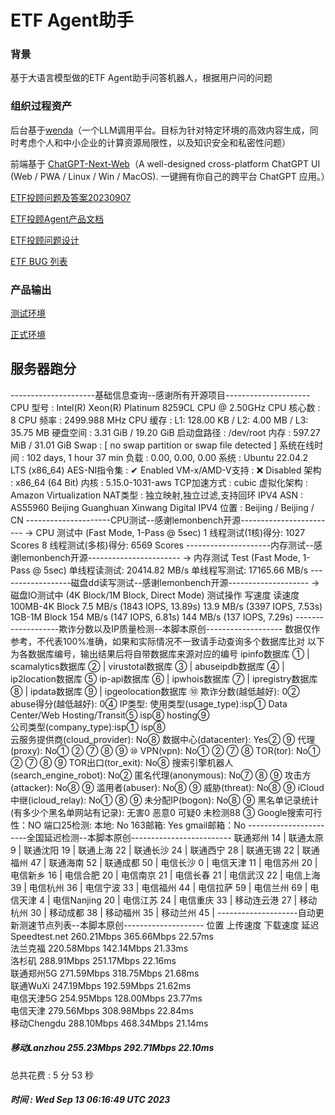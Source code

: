 # ETF Agent助手

### 背景

基于大语言模型做的ETF Agent助手问答机器人，根据用户问的问题



### 组织过程资产

后台基于[wenda](https://github.com/wenda-LLM/wenda)（一个LLM调用平台。目标为针对特定环境的高效内容生成，同时考虑个人和中小企业的计算资源局限性，以及知识安全和私密性问题）

前端基于 [ChatGPT-Next-Web](https://github.com/Yidadaa/ChatGPT-Next-Web)（A well-designed cross-platform ChatGPT UI (Web / PWA / Linux / Win / MacOS). 一键拥有你自己的跨平台 ChatGPT 应用。）



[ETF投顾问题及答案20230907](https://yohegptwuf.feishu.cn/docx/QojrdDabcoXHdZxjhzkcsZVcn1c?from=from_copylink)

[ETF投顾Agent产品文档](https://v1z34hcxct.feishu.cn/docx/ImcZd3Z9Go5YsXx42BacQtMandd)

[ETF投顾问题设计](https://docs.qq.com/sheet/DRFFNSUVzdFlnR3pt?tab=000001)

[ETF BUG 列表](https://docs.qq.com/sheet/DRFFNSUVzdFlnR3pt?tab=e01l6t)





### 产品输出

[测试环境](http://aigle-dev.qutke.cn/etf-agent//)

[正式环境](https://pro.fofinvesting.com/etf-agent/)





## 服务器跑分


---------------------基础信息查询--感谢所有开源项目---------------------
 CPU 型号          : Intel(R) Xeon(R) Platinum 8259CL CPU @ 2.50GHz
 CPU 核心数        : 8
 CPU 频率          : 2499.988 MHz
 CPU 缓存          : L1: 128.00 KB / L2: 4.00 MB / L3: 35.75 MB
 硬盘空间          : 3.31 GiB / 19.20 GiB
 启动盘路径        : /dev/root
 内存              : 597.27 MiB / 31.01 GiB
 Swap              : [ no swap partition or swap file detected ]
 系统在线时间      : 102 days, 1 hour 37 min
 负载              : 0.00, 0.00, 0.00
 系统              : Ubuntu 22.04.2 LTS (x86_64)
 AES-NI指令集      : ✔ Enabled
 VM-x/AMD-V支持    : ❌ Disabled
 架构              : x86_64 (64 Bit)
 内核              : 5.15.0-1031-aws
 TCP加速方式       : cubic
 虚拟化架构        : Amazon Virtualization
 NAT类型           : 独立映射,独立过滤,支持回环
 IPV4 ASN          : AS55960 Beijing Guanghuan Xinwang Digital
 IPV4 位置         : Beijing / Beijing / CN
---------------------CPU测试--感谢lemonbench开源------------------------
 -> CPU 测试中 (Fast Mode, 1-Pass @ 5sec)
 1 线程测试(1核)得分: 		1027 Scores
 8 线程测试(多核)得分: 		6569 Scores
---------------------内存测试--感谢lemonbench开源-----------------------
 -> 内存测试 Test (Fast Mode, 1-Pass @ 5sec)
 单线程读测试:		20414.82 MB/s
 单线程写测试:		17165.66 MB/s
------------------磁盘dd读写测试--感谢lemonbench开源--------------------
 -> 磁盘IO测试中 (4K Block/1M Block, Direct Mode)
 测试操作		写速度					读速度
 100MB-4K Block		7.5 MB/s (1843 IOPS, 13.89s)		13.9 MB/s (3397 IOPS, 7.53s)
 1GB-1M Block		154 MB/s (147 IOPS, 6.81s)		144 MB/s (137 IOPS, 7.29s)
-------------------欺诈分数以及IP质量检测--本脚本原创-------------------
数据仅作参考，不代表100%准确，如果和实际情况不一致请手动查询多个数据库比对
以下为各数据库编号，输出结果后将自带数据库来源对应的编号
ipinfo数据库 ①  | scamalytics数据库 ②  | virustotal数据库 ③  | abuseipdb数据库 ④  | ip2location数据库   ⑤
ip-api数据库 ⑥  | ipwhois数据库     ⑦  | ipregistry数据库 ⑧  | ipdata数据库    ⑨  | ipgeolocation数据库 ⑩
欺诈分数(越低越好): 0②
abuse得分(越低越好): 0④
IP类型: 
  使用类型(usage_type):isp①  Data Center/Web Hosting/Transit⑤  isp⑧  hosting⑨  
  公司类型(company_type):isp①  isp⑧  
  云服务提供商(cloud_provider):  No⑧ 
  数据中心(datacenter):  Yes② ⑨ 
  代理(proxy):  No① ② ⑦ ⑧ ⑨ ⑩ 
  VPN(vpn):  No① ② ⑦ ⑧ 
  TOR(tor):  No① ② ⑦ ⑧ ⑨ 
  TOR出口(tor_exit):  No⑧ 
  搜索引擎机器人(search_engine_robot):  No② 
  匿名代理(anonymous):  No⑦ ⑧ ⑨ 
  攻击方(attacker):  No⑧ ⑨ 
  滥用者(abuser):  No⑧ ⑨ 
  威胁(threat):  No⑧ ⑨ 
  iCloud中继(icloud_relay):  No① ⑧ ⑨ 
  未分配IP(bogon):  No⑧ ⑨ 
黑名单记录统计(有多少个黑名单网站有记录): 无害0 恶意0 可疑0 未检测88 ③
Google搜索可行性：NO
端口25检测:
  本地: No
  163邮箱: Yes
  gmail邮箱：No
-----------------------全国延迟检测--本脚本原创-------------------------
 联通郑州	   14  | 联通太原	   9   | 联通沈阳	   19  |
 联通上海	   22  | 联通长沙	   24  | 联通西宁	   28  |
 联通无锡	   22  | 联通福州	   47  | 联通海南	   52  |
 联通成都	   50  | 电信长沙	   0   | 电信天津	   11  |
 电信苏州	   20  | 电信新乡	   16  | 电信合肥	   20  |
 电信南京	   21  | 电信长春	   21  | 电信武汉	   22  |
 电信上海	   39  | 电信杭州	   36  | 电信宁波	   33  |
 电信福州	   44  | 电信拉萨	   59  | 电信兰州	   69  |
 电信天津	   4   | 电信Nanjing	   20  | 电信江苏	   24  |
 电信重庆	   33  | 移动连云港	   27  | 移动杭州	   30  |
 移动成都	   38  | 移动福州	   35  | 移动兰州	   45  |
--------------------自动更新测速节点列表--本脚本原创--------------------
位置		 上传速度	 下载速度	 延迟
Speedtest.net	 260.21Mbps	 365.66Mbps	 22.57ms	
法兰克福	 220.58Mbps	 142.14Mbps	 21.33ms	
洛杉矶		 288.91Mbps	 251.17Mbps	 22.16ms	
联通郑州5G	 271.59Mbps	 318.75Mbps	 21.68ms	
联通WuXi	 247.19Mbps	 192.59Mbps	 21.62ms	
电信天津5G	 254.95Mbps	 128.00Mbps	 23.77ms	
电信天津	 279.56Mbps	 308.98Mbps	 22.84ms	
移动Chengdu	 288.10Mbps	 468.34Mbps	 21.14ms	

##### 移动Lanzhou	 255.23Mbps	 292.71Mbps	 22.10ms	
 总共花费      : 5 分 53 秒
#####  时间          : Wed Sep 13 06:16:49 UTC 2023



